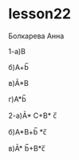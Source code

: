 # lesson22
Болкарева Анна

1-а)B

б)A+b̅

в)Ā*B

г)A*b̅

2-а)Ā* C+B* c̅

б)A*B+b̅ *c̅

в)Ā* b̅+B*c̅
